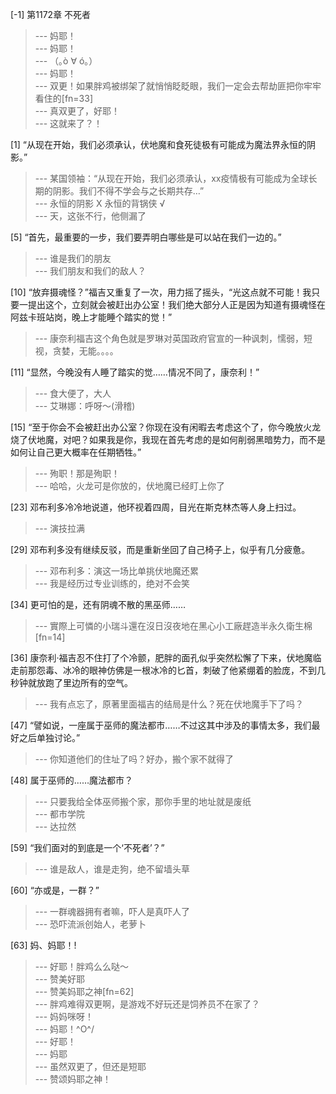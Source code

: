 
[-1] 第1172章 不死者
>--- 妈耶！<br>
>--- 妈耶！<br>
>--- （｡ò ∀ ó｡）<br>
>--- 妈耶！<br>
>--- 双更！如果胖鸡被绑架了就悄悄眨眨眼，我们一定会去帮劫匪把你牢牢看住的[fn=33]<br>
>--- 真双更了，好耶！<br>
>--- 这就来了？！<br>

[1] “从现在开始，我们必须承认，伏地魔和食死徒极有可能成为魔法界永恒的阴影。”
>--- 某国领袖：“从现在开始，我们必须承认，xx疫情极有可能成为全球长期的阴影。我们不得不学会与之长期共存…”<br>
>--- 永恒的阴影     X
永恒的背锅侠 √<br>
>--- 天，这张不行，他侧漏了<br>

[5] “首先，最重要的一步，我们要弄明白哪些是可以站在我们一边的。”
>--- 谁是我们的朋友<br>
>--- 我们朋友和我们的敌人？<br>

[10] “放弃摄魂怪？”福吉又重复了一次，用力摇了摇头，“光这点就不可能！我只要一提出这个，立刻就会被赶出办公室！我们绝大部分人正是因为知道有摄魂怪在阿兹卡班站岗，晚上才能睡个踏实的觉！”
>--- 康奈利福吉这个角色就是罗琳对英国政府官宣的一种讽刺，懦弱，短视，贪婪，无能。。。。<br>

[11] “显然，今晚没有人睡了踏实的觉……情况不同了，康奈利！”
>--- 食大便了，大人<br>
>--- 艾琳娜：呼呀～(滑稽)<br>

[15] “至于你会不会被赶出办公室？你现在没有闲暇去考虑这个了，你今晚放火龙烧了伏地魔，对吧？如果我是你，我现在首先考虑的是如何削弱黑暗势力，而不是如何让自己更大概率在任期牺牲。”
>--- 殉职！那是殉职！<br>
>--- 哈哈，火龙可是你放的，伏地魔已经盯上你了<br>

[23] 邓布利多冷冷地说道，他环视着四周，目光在斯克林杰等人身上扫过。
>--- 演技拉满<br>

[29] 邓布利多没有继续反驳，而是重新坐回了自己椅子上，似乎有几分疲惫。
>--- 邓布利多：演这一场比单挑伏地魔还累<br>
>--- 我是经历过专业训练的，绝对不会笑<br>

[34] 更可怕的是，还有阴魂不散的黑巫师……
>--- 實際上可憐的小瑞斗還在沒日沒夜地在黑心小工廠趕造半永久衛生棉[fn=14]<br>

[36] 康奈利·福吉忍不住打了个冷颤，肥胖的面孔似乎突然松懈了下来，伏地魔临走前那怨毒、冰冷的眼神仿佛是一根冰冷的匕首，刺破了他紧绷着的脸庞，不到几秒钟就放跑了里边所有的空气。
>--- 我有点忘了，原著里面福吉的结局是什么？死在伏地魔手下了吗？<br>

[47] “譬如说，一座属于巫师的魔法都市……不过这其中涉及的事情太多，我们最好之后单独讨论。”
>--- 你知道他们的住址了吗？好办，搬个家不就得了<br>

[48] 属于巫师的……魔法都市？
>--- 只要我给全体巫师搬个家，那你手里的地址就是废纸<br>
>--- 都市学院<br>
>--- 达拉然<br>

[59] “我们面对的到底是一个‘不死者’？”
>--- 谁是敌人，谁是走狗，绝不留墙头草<br>

[60] “亦或是，一群？”
>--- 一群魂器拥有者嘛，吓人是真吓人了<br>
>--- 恐吓流派创始人，老萝卜<br>

[63] 妈、妈耶！!
>--- 好耶！胖鸡么么哒～<br>
>--- 赞美好耶<br>
>--- 赞美妈耶之神[fn=62]<br>
>--- 胖鸡难得双更啊，是游戏不好玩还是饲养员不在家了？<br>
>--- 妈妈咪呀！<br>
>--- 妈耶！\^O^/<br>
>--- 好耶！<br>
>--- 妈耶<br>
>--- 虽然双更了，但还是短耶<br>
>--- 赞颂妈耶之神！<br>
